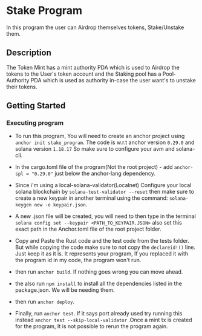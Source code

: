 # Stake Program

In this program the user can Airdrop themselves tokens, Stake/Unstake them.

## Description

The Token Mint has a mint authority PDA which is used to Airdrop the tokens to the User's token account and the Staking pool has a Pool-Authority PDA which is used as authority in-case the user want's to unstake their tokens. 
## Getting Started

### Executing program

- To run this program, You will need to create an anchor project using `anchor init stake_program`. The code is w.r.t anchor version `0.29.0` and solana version `1.18.17` So make sure to configure your avm and solana-cli.

- In the cargo.toml file of the program(Not the root project) - add `anchor-spl = "0.29.0"` just below the anchor-lang dependency.

- Since i'm using a local-solana-validator(Localnet) Configure your local solana blockchain by `solana-test-validator --reset` then make sure to create a new keypair in another terminal using the command: `solana-keygen new -o keypair.json`.

- A new .json file will be created, you will need to then type in the terminal `solana config set --keypair <PATH_TO_KEYPAIR.JSON>` also set this exact path in the Anchor.toml file of the root project folder.

- Copy and Paste the Rust code and the test code from the tests folder. But while copying the code make sure to not copy the `declareid!()` line. Just keep it as it is. It represents your program, If you replaced it with the program id in my code, the program won't run.

- then run `anchor build`. If nothing goes wrong you can move ahead.

- the also run `npm install` to install all the dependencies listed in the package.json. We will be needing them.

- then run `anchor deploy`.

- Finally, run `anchor test`. If it says port already used try running this instead `anchor test --skip-local-validator` .Once a mint tx is created for the program, It is not possible to rerun the program again.


